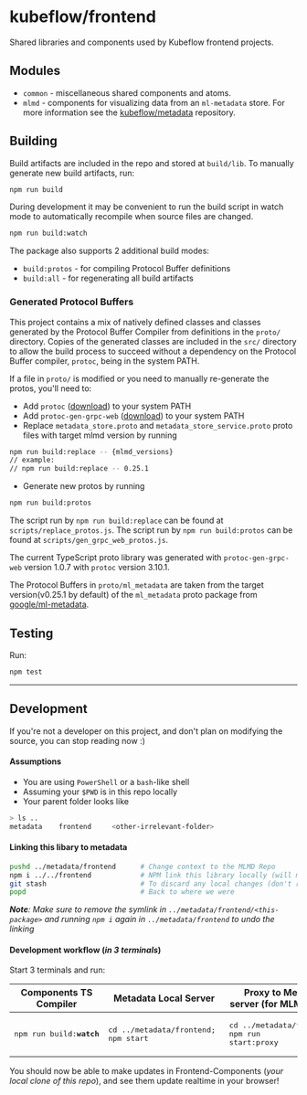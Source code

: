 # kubeflow/frontend

Shared libraries and components used by Kubeflow frontend projects.

## Modules

* `common` - miscellaneous shared components and atoms.
* `mlmd` - components for visualizing data from an `ml-metadata` store. For more information see the
 [kubeflow/metadata](https://github.com/kubeflow/metadata) repository.

## Building

Build artifacts are included in the repo and stored at `build/lib`. To manually generate new build
artifacts, run:

```bash
npm run build
```

During development it may be convenient to run the build script in watch mode to
automatically recompile when source files are changed.

```bash
npm run build:watch
```

The package also supports 2 additional build modes:

* `build:protos` - for compiling Protocol Buffer definitions
* `build:all` - for regenerating all build artifacts

### Generated Protocol Buffers

This project contains a mix of natively defined classes and classes generated by the Protocol
Buffer Compiler from definitions in the `proto/` directory. Copies of the generated classes  are
included in the `src/` directory to allow the build process to succeed without a dependency on
the Protocol Buffer compiler, `protoc`, being in the system PATH.

If a file in `proto/` is modified or you need to manually re-generate the protos, you'll need to:

* Add `protoc` ([download](https://github.com/protocolbuffers/protobuf/releases)) to your system
  PATH
* Add `protoc-gen-grpc-web` ([download](https://github.com/grpc/grpc-web/releases)) to your system
  PATH
* Replace `metadata_store.proto` and `metadata_store_service.proto` proto files with target mlmd version by running
```bash
npm run build:replace -- {mlmd_versions}
// example:
// npm run build:replace -- 0.25.1
```
* Generate new protos by running

```bash
npm run build:protos
```

The script run by `npm run build:replace` can be found at `scripts/replace_protos.js`.
The script run by `npm run build:protos` can be found at `scripts/gen_grpc_web_protos.js`.

The current TypeScript proto library was generated with `protoc-gen-grpc-web` version 1.0.7 with
`protoc` version 3.10.1.

The Protocol Buffers in `proto/ml_metadata` are taken from the target version(v0.25.1 by default) of the `ml_metadata` proto
package from
[google/ml-metadata](https://github.com/google/ml-metadata/tree/master/ml_metadata/proto).

## Testing

Run:

```bash
npm test
```

---

## Development
If you're not a developer on this project, and don't plan on modifying the source, you can stop reading now :)

#### Assumptions
- You are using `PowerShell` or a `bash`-like shell
- Assuming your `$PWD` is in this repo locally
- Your parent folder looks like
```bash
> ls ..
metadata    frontend     <other-irrelevant-folder>
```

#### Linking this libary to metadata
```bash
pushd ../metadata/frontend      # Change context to the MLMD Repo
npm i ../../frontend            # NPM link this library locally (will make a symlink)
git stash                       # To discard any local changes (don't run this if you're also modifying Kubeflow/Metadata)
popd                            # Back to where we were
```

***Note**: Make sure to remove the symlink in `../metadata/frontend/<this-package>` and running `npm i` again in `../metadata/frontend` to undo the linking*

#### Development workflow (_in 3 terminals_)
Start 3 terminals and run:

| Components TS Compiler | Metadata Local Server | Proxy to Metadata server (for MLMD proxy)
| --- | --- | ---
| <pre lang="bash">npm run build:<b>watch</b></pre> | <pre lang="bash">cd ../metadata/frontend; <br>npm start</pre> | <pre lang="bash">cd ../metadata/frontend; <br>npm run start:proxy</pre>

You should now be able to make updates in Frontend-Components (_your local clone of this repo_), and see them update realtime in your browser!
